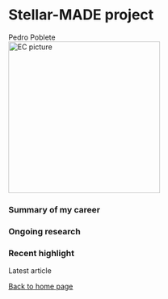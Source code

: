 # Stellar-MADE project

Pedro Poblete  
<img src="https://nicolascuello.github.io/Stellar-MADE/images/picture-EC.jpg" alt="EC picture" width="300"/>

### Summary of my career


### Ongoing research


### Recent highlight

Latest article

[Back to home page](https://nicolascuello.github.io/Stellar-MADE/)

